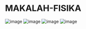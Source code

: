 # MAKALAH-FISIKA
![image](https://github.com/user-attachments/assets/e366a1af-bbdf-4a72-9f44-e8047a74446c)
![image](https://github.com/user-attachments/assets/a35095a3-9336-4c12-8a16-2f2b765bbc81)
![image](https://github.com/user-attachments/assets/602d7335-3400-4c0f-9edd-a24320b131e0)
![image](https://github.com/user-attachments/assets/bd398470-92bb-4679-a23f-90cabd82c5cb)

